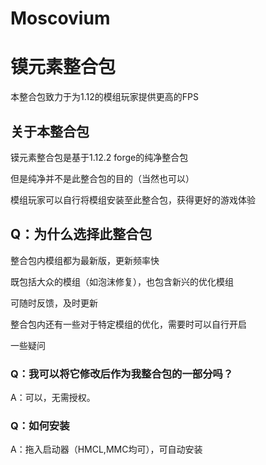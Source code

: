 # Moscovium
# 镆元素整合包

本整合包致力于为1.12的模组玩家提供更高的FPS



## 关于本整合包

镆元素整合包是基于1.12.2 forge的纯净整合包

但是纯净并不是此整合包的目的（当然也可以）

模组玩家可以自行将模组安装至此整合包，获得更好的游戏体验



## Q：为什么选择此整合包

整合包内模组都为最新版，更新频率快

既包括大众的模组（如泡沫修复），也包含新兴的优化模组

可随时反馈，及时更新

整合包内还有一些对于特定模组的优化，需要时可以自行开启



一些疑问


### Q：我可以将它修改后作为我整合包的一部分吗？
A：可以，无需授权。


### Q：如何安装

A：拖入启动器（HMCL,MMC均可），可自动安装
